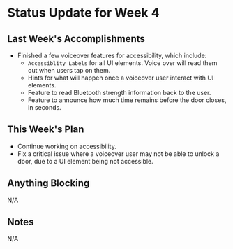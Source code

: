 # Status Update for Week 4

## Last Week's Accomplishments
* Finished a few voiceover features for accessibility, which include:
    * `Accessiblity Labels` for all UI elements. Voice over will read them out when users tap on them.
    * Hints for what will happen once a voiceover user interact with UI elements.
    * Feature to read Bluetooth strength information back to the user.
    * Feature to announce how much time remains before the door closes, in seconds.

## This Week's Plan
* Continue working on accessibility.
* Fix a critical issue where a voiceover user may not be able to unlock a door, due to a UI element being not accessible.

## Anything Blocking
N/A

## Notes
N/A
